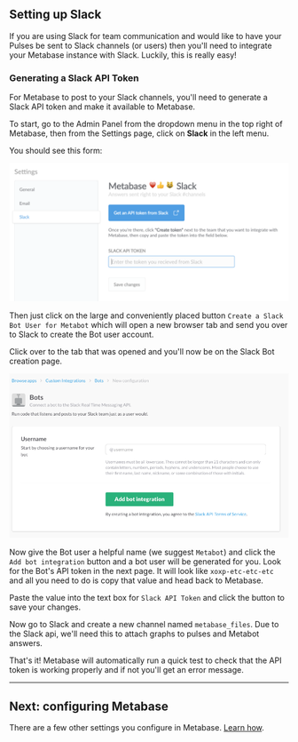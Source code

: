
## Setting up Slack

If you are using Slack for team communication and would like to have your Pulses be sent to Slack channels (or users) then you'll need to integrate your Metabase instance with Slack.  Luckily, this is really easy!

### Generating a Slack API Token

For Metabase to post to your Slack channels, you'll need to generate a Slack API token and make it available to Metabase.

To start, go to the Admin Panel from the dropdown menu in the top right of Metabase, then from the Settings page, click on **Slack** in the left menu.

You should see this form:

![Slack Settings](images/SlackSettings.png)

Then just click on the large and conveniently placed button `Create a Slack Bot User for Metabot` which will open a new browser tab and send you over to Slack to create the Bot user account.

Click over to the tab that was opened and you'll now be on the Slack Bot creation page.

![Slack API Auth](images/SlackAPIAuth.png)

Now give the Bot user a helpful name (we suggest `Metabot`) and click the `Add bot integration` button and a bot user will be generated for you.  Look for the Bot's API token in the next page. It will look like `xoxp-etc-etc-etc` and all you need to do is copy that value and head back to Metabase.

Paste the value into the text box for `Slack API Token` and click the button to save your changes.

Now go to Slack and create a new channel named `metabase_files`. Due to the Slack api, we'll need this to attach graphs to pulses and Metabot answers.

That's it!  Metabase will automatically run a quick test to check that the API token is working properly and if not you'll get an error message.

---

## Next: configuring Metabase
There are a few other settings you configure in Metabase. [Learn how](08-configuration-settings.md).
